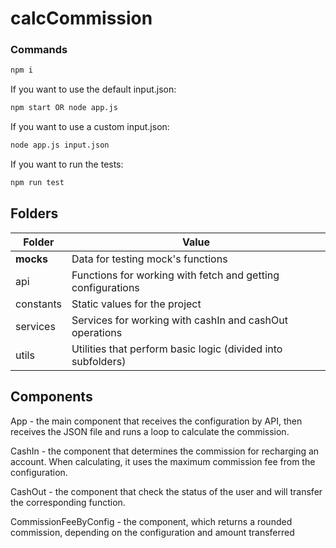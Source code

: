 # calcCommission

### Commands

```sh
npm i
```

If you want to use the default input.json:

```sh
npm start OR node app.js
```

If you want to use a custom input.json:

```sh
node app.js input.json
```

If you want to run the tests:

```sh
npm run test
```

## Folders

| Folder    | Value                                                        |
|-----------|--------------------------------------------------------------|
| __mocks__ | Data for testing mock's functions                            |
| api       | Functions for working with fetch and getting configurations  |
| constants | Static values for the project                                |
| services  | Services for working with cashIn and cashOut operations      |
| utils     | Utilities that perform basic logic (divided into subfolders) |



## Components

App - the main component that receives the configuration by API, then receives the JSON file and runs a loop to calculate the commission.

CashIn - the component that determines the commission for recharging an account. When calculating, it uses the maximum commission fee from the configuration.

CashOut - the component that check the status of the user and will transfer the corresponding function.

CommissionFeeByConfig - the component, which returns a rounded commission, depending on the configuration and amount transferred